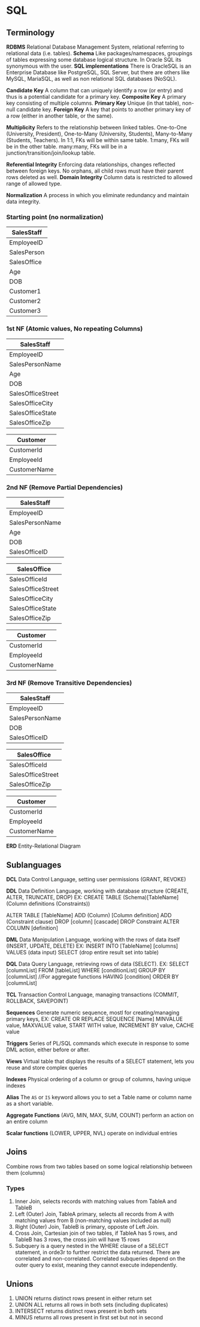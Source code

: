 # SQL
## Terminology
**RDBMS** Relational Database Management System, relational referring to relational data (i.e. tables).
**Schema** Like packages/namespaces, groupings of tables expressing some database logical structure. In Oracle SQL its synonymous with the user.
**SQL implementations** There is OracleSQL is an Enterprise Database like PostgreSQL, SQL Server, but there are others like MySQL, MariaSQL, as well as non relational SQL databases (NoSQL).

**Candidate Key** A column that can uniquely identify a row (or entry) and thus is a potential candidate for a primary key.
**Composite Key** A primary key consisting of multiple columns.
**Primary Key** Unique (in that table), non-null candidate key.
**Foreign Key** A key that points to another primary key of a row (either in another table, or the same).

**Multiplicity** Refers to the relationship between linked tables. One-to-One (University, President), One-to-Many (University, Students), Many-to-Many (Students, Teachers). In 1:1, FKs will be within same table. 1:many, FKs will be in the other table. many:many, FKs will be in a junction/transition/join/lookup table.

**Referential Integrity** Enforcing data relationships, changes reflected between foreign keys. No orphans, all child rows must have their parent rows deleted as well.
**Domain Integrity** Column data is restricted to allowed range of allowed type.

**Normalization** A process in which you eliminate redundancy and maintain data integrity.

### Starting point (no normalization)
| SalesStaff |
| --- |
| EmployeeID |
| SalesPerson |
| SalesOffice |
| Age |
| DOB |
| Customer1 |
| Customer2 |
| Customer3 |

### 1st NF (Atomic values, No repeating Columns)
| SalesStaff |
| --- |
| EmployeeID |
| SalesPersonName |
| Age |
| DOB |
| SalesOfficeStreet |
| SalesOfficeCity |
| SalesOfficeState |
| SalesOfficeZip |

| Customer |
| --- |
| CustomerId |
| EmployeeId |
| CustomerName |


### 2nd NF (Remove Partial Dependencies)
| SalesStaff |
| --- |
| EmployeeID |
| SalesPersonName |
| Age |
| DOB |
| SalesOfficeID |

| SalesOffice |
| --- |
| SalesOfficeId |
| SalesOfficeStreet |
| SalesOfficeCity |
| SalesOfficeState |
| SalesOfficeZip |

| Customer |
| --- |
| CustomerId |
| EmployeeId |
| CustomerName |

### 3rd NF (Remove Transitive Dependencies)
| SalesStaff |
| --- |
| EmployeeID |
| SalesPersonName |
| DOB |
| SalesOfficeID |

| SalesOffice |
| --- |
| SalesOfficeId |
| SalesOfficeStreet |
| SalesOfficeZip |

| Customer |
| --- |
| CustomerId |
| EmployeeId |
| CustomerName |

**ERD** Entity-Relational Diagram

## Sublanguages
**DCL** Data Control Language, setting user permissions (GRANT, REVOKE)

**DDL** Data Definition Language, working with database structure (CREATE, ALTER, TRUNCATE, DROP) EX:
CREATE TABLE (Schema)[TableName]
(Column definitions (Constraints))

ALTER TABLE [TableName]
ADD (Column) [Column definition]
ADD (Constraint clause)
DROP [column] [cascade]
DROP Constraint
ALTER COLUMN [definition]

**DML** Data Manipulation Language, working with the rows of data itself (INSERT, UPDATE, DELETE) EX:
INSERT INTO [TableName] [columns]
VALUES (data input)
SELECT (drop entire result set into table)

**DQL** Data Query Language, retrieving rows of data (SELECT). EX:
SELECT [columnList]
FROM [tableList]
WHERE [conditionList]
GROUP BY [columnList] //For aggregate functions
HAVING [condition]
ORDER BY [columnList]

**TCL** Transaction Control Language, managing transactions (COMMIT, ROLLBACK, SAVEPOINT)

**Sequences** Generate numeric sequence, mostl for creating/managing primary keys, EX:
CREATE OR REPLACE SEQUENCE [Name]
MINVALUE value,
MAXVALUE value,
START WITH value,
INCREMENT BY value,
CACHE value

**Triggers** Series of PL/SQL commands which execute in response to some DML action, either before or after.

**Views** Virtual table that displays the results of a SELECT statement, lets you reuse and store complex queries

**Indexes** Physical ordering of a column or group of columns, having unique indexes

**Alias** The `AS` or `IS` keyword allows you to set a Table name or column name as a short variable.

**Aggregate Functions** (AVG, MIN, MAX, SUM, COUNT) perform an action on an entire column

**Scalar functions** (LOWER, UPPER, NVL) operate on individual entries

## Joins
Combine rows from two tables based on some logical relationship between them (columns)
### Types
1. Inner Join, selects records with matching values from TableA and TableB
1. Left (Outer) Join, TableA primary, selects all records from A with matching values from B (non-matching values included as null)
1. Right (Outer) Join, TableB is primary, opposte of Left Join.
1. Cross Join, Cartesian join of two tables, if TableA has 5 rows, and TableB has 3 rows, the cross join will have 15 rows
1. Subquery is a query nested in the WHERE clause of a SELECT statement, in orde3r to further restrict the data returned. There are correlated and non-correlated. Correlated subqueries depend on the outer query to exist, meaning they cannot execute independently.

## Unions
1. UNION returns distinct rows present in either return set
1. UNION ALL returns all rows in both sets (including duplicates)
1. INTERSECT returns distinct rows present in both sets
1. MINUS returns all rows present in first set but not in second


